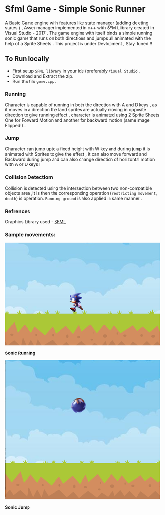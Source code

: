 # Sfml Game - Simple Sonic Runner
 A Basic Game engine with features like state manager (adding deleting states ) , Asset manager implemented in c++ with SFM Llibrary  created in Visual Studio - 2017 . The game engine with itself binds a simple running sonic game that runs on both directions and jumps all animated with the help of a Sprite Sheets .
 This project is under Devlopment , Stay Tuned !!
 
 ## To Run locally 
  - First setup `SFML library` in your ide (preferably `Visual Studio`).
  - Download and Extract the zip.
  - Run the file `game.cpp` .
 
 ### Running
 Character is capable of running in both the direction with A and D keys , as it moves in a direction the land sprites are actually moving in opposite direction to give running effect , character is animated using 2 Sprite Sheets One for Forward Motion and another for backward motion (same image Flipped!) . 
 
 ### Jump
 Character can jump upto a fixed height with W key and during jump it is animated with Sprites to give the effect , it can also move forward and Backward during jump and can also change direction of horizontal motion with A or D keys ! 
 
 ### Collision Detectiom
 Collision is detected using the intersection between two non-compatible objects area ,It is then the corresponding operation (`restricting movement`, `death`) is operation.
 `Running ground` is also applied in same manner .
 
 ### Refrences 
 Graphics Library used - [SFML](https://www.sfml-dev.org/)
 
 ### Sample movements:
 ![Sonic Character Running](/running.png)
 
 **Sonic Running**
 
  ![Sonic Jump](/jump.png)
  
 **Sonic Jump**
 
